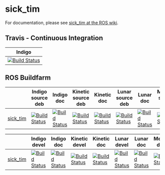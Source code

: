 sick_tim
========

For documentation, please see [sick_tim at the ROS wiki](http://wiki.ros.org/sick_tim).


Travis - Continuous Integration
-------------------------------

| Indigo |
|--------|
| [![Build Status](https://travis-ci.org/uos/sick_tim.svg?branch=indigo)](https://travis-ci.org/uos/sick_tim) |


ROS Buildfarm
-------------

|           | Indigo source deb | Indigo doc | Kinetic source deb | Kinetic doc | Lunar source deb | Lunar doc | Melodic source deb | Melodic doc |
|-----------|-------------------|-------------------|--------------------|--------------------|------------------|------------------|--------------------|--------------------|
| [sick_tim](http://wiki.ros.org/sick_tim) | [![Build Status](http://build.ros.org/buildStatus/icon?job=Isrc_uT__sick_tim__ubuntu_trusty__source)](http://build.ros.org/job/Isrc_uT__sick_tim__ubuntu_trusty__source/) | [![Build Status](http://build.ros.org/buildStatus/icon?job=Ibin_uT64__sick_tim__ubuntu_trusty_amd64__binary)](http://build.ros.org/job/Ibin_uT64__sick_tim__ubuntu_trusty_amd64__binary/) | [![Build Status](http://build.ros.org/buildStatus/icon?job=Ksrc_uX__sick_tim__ubuntu_xenial__source)](http://build.ros.org/job/Ksrc_uX__sick_tim__ubuntu_xenial__source/) | [![Build Status](http://build.ros.org/buildStatus/icon?job=Kbin_uX64__sick_tim__ubuntu_xenial_amd64__binary)](http://build.ros.org/job/Kbin_uX64__sick_tim__ubuntu_xenial_amd64__binary/) | [![Build Status](http://build.ros.org/buildStatus/icon?job=Lsrc_uX__sick_tim__ubuntu_xenial__source)](http://build.ros.org/job/Lsrc_uX__sick_tim__ubuntu_xenial__source/) | [![Build Status](http://build.ros.org/buildStatus/icon?job=Lbin_uX64__sick_tim__ubuntu_xenial_amd64__binary)](http://build.ros.org/job/Lbin_uX64__sick_tim__ubuntu_xenial_amd64__binary/) | [![Build Status](http://build.ros.org/buildStatus/icon?job=Msrc_uB__sick_tim__ubuntu_bionic__source)](http://build.ros.org/job/Msrc_uB__sick_tim__ubuntu_bionic__source/) | [![Build Status](http://build.ros.org/buildStatus/icon?job=Mbin_uB64__sick_tim__ubuntu_bionic_amd64__binary)](http://build.ros.org/job/Mbin_uB64__sick_tim__ubuntu_bionic_amd64__binary) |


|           | Indigo devel | Indigo doc | Kinetic devel | Kinetic doc | Lunar devel | Lunar doc | Melodic devel | Melodic doc |
|-----------|--------------|------------|---------------|-------------|-------------|-----------|---------------|-------------|
| [sick_tim](http://wiki.ros.org/sick_tim) | [![Build Status](http://build.ros.org/buildStatus/icon?job=Idev__sick_tim__ubuntu_trusty_amd64)](http://build.ros.org/job/Idev__sick_tim__ubuntu_trusty_amd64) | [![Build Status](http://build.ros.org/buildStatus/icon?job=Idoc__sick_tim__ubuntu_trusty_amd64)](http://build.ros.org/job/Idoc__sick_tim__ubuntu_trusty_amd64) | [![Build Status](http://build.ros.org/buildStatus/icon?job=Kdev__sick_tim__ubuntu_xenial_amd64)](http://build.ros.org/job/Kdev__sick_tim__ubuntu_xenial_amd64) | [![Build Status](http://build.ros.org/buildStatus/icon?job=Kdoc__sick_tim__ubuntu_xenial_amd64)](http://build.ros.org/job/Kdoc__sick_tim__ubuntu_xenial_amd64) | [![Build Status](http://build.ros.org/buildStatus/icon?job=Ldev__sick_tim__ubuntu_xenial_amd64)](http://build.ros.org/job/Ldev__sick_tim__ubuntu_xenial_amd64) | [![Build Status](http://build.ros.org/buildStatus/icon?job=Ldoc__sick_tim__ubuntu_xenial_amd64)](http://build.ros.org/job/Ldoc__sick_tim__ubuntu_xenial_amd64) | [![Build Status](http://build.ros.org/buildStatus/icon?job=Mdev__sick_tim__ubuntu_bionic_amd64)](http://build.ros.org/job/Mdev__sick_tim__ubuntu_bionic_amd64) | [![Build Status](http://build.ros.org/buildStatus/icon?job=Mdoc__sick_tim__ubuntu_bionic_amd64)](http://build.ros.org/job/Mdoc__sick_tim__ubuntu_bionic_amd64) |
